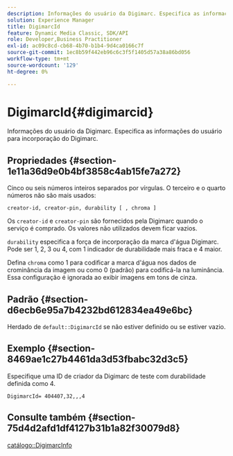 ```yaml
---
description: Informações do usuário da Digimarc. Especifica as informações do usuário para incorporação do Digimarc.
solution: Experience Manager
title: DigimarcId
feature: Dynamic Media Classic, SDK/API
role: Developer,Business Practitioner
exl-id: ac09c8cd-cb68-4b70-b1b4-9d4ca0166c7f
source-git-commit: 1ec8b59f442eb96c6c3f5f1405d57a38a86bd056
workflow-type: tm+mt
source-wordcount: '129'
ht-degree: 0%

---
```


# DigimarcId{#digimarcid}

Informações do usuário da Digimarc. Especifica as informações do usuário para incorporação do Digimarc.

## Propriedades {#section-1e11a36d9e0b4bf3858c4ab15fe7a272}

Cinco ou seis números inteiros separados por vírgulas. O terceiro e o quarto números não são mais usados:

`creator-id, creator-pin, durability [ , chroma ]`

Os `creator-id` e `creator-pin` são fornecidos pela Digimarc quando o serviço é comprado. Os valores não utilizados devem ficar vazios.

`durability` especifica a força de incorporação da marca d&#39;água Digimarc. Pode ser 1, 2, 3 ou 4, com 1 indicador de durabilidade mais fraca e 4 maior.

Defina `chroma` como 1 para codificar a marca d&#39;água nos dados de crominância da imagem ou como 0 (padrão) para codificá-la na luminância. Essa configuração é ignorada ao exibir imagens em tons de cinza.

## Padrão {#section-d6ecb6e95a7b4232bd612834ea49e6bc}

Herdado de `default::DigimarcId` se não estiver definido ou se estiver vazio.

## Exemplo {#section-8469ae1c27b4461da3d53fbabc32d3c5}

Especifique uma ID de criador da Digimarc de teste com durabilidade definida como 4.

`DigimarcId= 404407,32,,,4`

## Consulte também {#section-75d4d2afd1df4127b31b1a82f30079d8}

[catálogo::DigimarcInfo](../../../../../is-api/image-catalog/image-serving-api-ref/c-image-catalog-reference/c-image-svg-data-reference/c-image-data-reference/r-digimarcinfo-cat.md#reference-4925764ed683466bb7af4b807c86f8ba)
